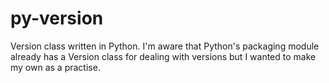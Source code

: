 # py-version
Version class written in Python. I'm aware that Python's packaging module already has a Version class for dealing with versions but I wanted to make my own as a practise.
